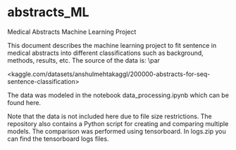 # abstracts_ML
Medical Abstracts Machine Learning Project


This document describes the machine learning project to fit sentence in medical abstracts into different classifications such as background, methods, results, etc. The source of the data is: \par

<kaggle.com/datasets/anshulmehtakaggl/200000-abstracts-for-seq-sentence-classification>

The data was modeled in the notebook data_processing.ipynb which can be found here.

Note that the data is not included here due to file size restrictions. The repository also contains a Python script for creating and comparing multiple models. The comparison was performed using tensorboard. In logs.zip you can find the tensorboard logs files.
